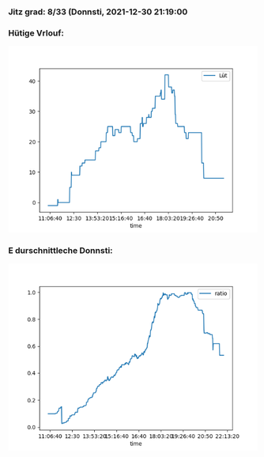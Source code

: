 ### Jitz grad: 8/33 (Donnsti, 2021-12-30 21:19:00

### Hütige Vrlouf:
![Graph](Today.png)

### E durschnittleche Donnsti:
![Graph](Donnsti.png)